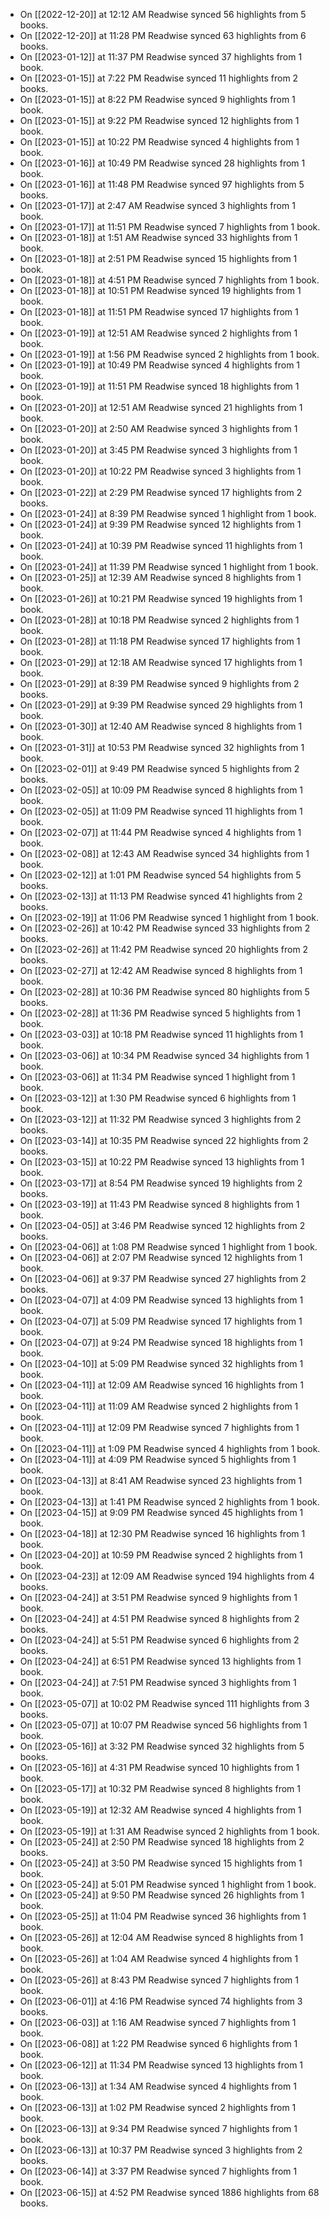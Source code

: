 - On [[2022-12-20]] at 12:12 AM Readwise synced 56 highlights from 5 books.
- On [[2022-12-20]] at 11:28 PM Readwise synced 63 highlights from 6 books.
- On [[2023-01-12]] at 11:37 PM Readwise synced 37 highlights from 1 book.
- On [[2023-01-15]] at 7:22 PM Readwise synced 11 highlights from 2 books.
- On [[2023-01-15]] at 8:22 PM Readwise synced 9 highlights from 1 book.
- On [[2023-01-15]] at 9:22 PM Readwise synced 12 highlights from 1 book.
- On [[2023-01-15]] at 10:22 PM Readwise synced 4 highlights from 1 book.
- On [[2023-01-16]] at 10:49 PM Readwise synced 28 highlights from 1 book.
- On [[2023-01-16]] at 11:48 PM Readwise synced 97 highlights from 5 books.
- On [[2023-01-17]] at 2:47 AM Readwise synced 3 highlights from 1 book.
- On [[2023-01-17]] at 11:51 PM Readwise synced 7 highlights from 1 book.
- On [[2023-01-18]] at 1:51 AM Readwise synced 33 highlights from 1 book.
- On [[2023-01-18]] at 2:51 PM Readwise synced 15 highlights from 1 book.
- On [[2023-01-18]] at 4:51 PM Readwise synced 7 highlights from 1 book.
- On [[2023-01-18]] at 10:51 PM Readwise synced 19 highlights from 1 book.
- On [[2023-01-18]] at 11:51 PM Readwise synced 17 highlights from 1 book.
- On [[2023-01-19]] at 12:51 AM Readwise synced 2 highlights from 1 book.
- On [[2023-01-19]] at 1:56 PM Readwise synced 2 highlights from 1 book.
- On [[2023-01-19]] at 10:49 PM Readwise synced 4 highlights from 1 book.
- On [[2023-01-19]] at 11:51 PM Readwise synced 18 highlights from 1 book.
- On [[2023-01-20]] at 12:51 AM Readwise synced 21 highlights from 1 book.
- On [[2023-01-20]] at 2:50 AM Readwise synced 3 highlights from 1 book.
- On [[2023-01-20]] at 3:45 PM Readwise synced 3 highlights from 1 book.
- On [[2023-01-20]] at 10:22 PM Readwise synced 3 highlights from 1 book.
- On [[2023-01-22]] at 2:29 PM Readwise synced 17 highlights from 2 books.
- On [[2023-01-24]] at 8:39 PM Readwise synced 1 highlight from 1 book.
- On [[2023-01-24]] at 9:39 PM Readwise synced 12 highlights from 1 book.
- On [[2023-01-24]] at 10:39 PM Readwise synced 11 highlights from 1 book.
- On [[2023-01-24]] at 11:39 PM Readwise synced 1 highlight from 1 book.
- On [[2023-01-25]] at 12:39 AM Readwise synced 8 highlights from 1 book.
- On [[2023-01-26]] at 10:21 PM Readwise synced 19 highlights from 1 book.
- On [[2023-01-28]] at 10:18 PM Readwise synced 2 highlights from 1 book.
- On [[2023-01-28]] at 11:18 PM Readwise synced 17 highlights from 1 book.
- On [[2023-01-29]] at 12:18 AM Readwise synced 17 highlights from 1 book.
- On [[2023-01-29]] at 8:39 PM Readwise synced 9 highlights from 2 books.
- On [[2023-01-29]] at 9:39 PM Readwise synced 29 highlights from 1 book.
- On [[2023-01-30]] at 12:40 AM Readwise synced 8 highlights from 1 book.
- On [[2023-01-31]] at 10:53 PM Readwise synced 32 highlights from 1 book.
- On [[2023-02-01]] at 9:49 PM Readwise synced 5 highlights from 2 books.
- On [[2023-02-05]] at 10:09 PM Readwise synced 8 highlights from 1 book.
- On [[2023-02-05]] at 11:09 PM Readwise synced 11 highlights from 1 book.
- On [[2023-02-07]] at 11:44 PM Readwise synced 4 highlights from 1 book.
- On [[2023-02-08]] at 12:43 AM Readwise synced 34 highlights from 1 book.
- On [[2023-02-12]] at 1:01 PM Readwise synced 54 highlights from 5 books.
- On [[2023-02-13]] at 11:13 PM Readwise synced 41 highlights from 2 books.
- On [[2023-02-19]] at 11:06 PM Readwise synced 1 highlight from 1 book.
- On [[2023-02-26]] at 10:42 PM Readwise synced 33 highlights from 2 books.
- On [[2023-02-26]] at 11:42 PM Readwise synced 20 highlights from 2 books.
- On [[2023-02-27]] at 12:42 AM Readwise synced 8 highlights from 1 book.
- On [[2023-02-28]] at 10:36 PM Readwise synced 80 highlights from 5 books.
- On [[2023-02-28]] at 11:36 PM Readwise synced 5 highlights from 1 book.
- On [[2023-03-03]] at 10:18 PM Readwise synced 11 highlights from 1 book.
- On [[2023-03-06]] at 10:34 PM Readwise synced 34 highlights from 1 book.
- On [[2023-03-06]] at 11:34 PM Readwise synced 1 highlight from 1 book.
- On [[2023-03-12]] at 1:30 PM Readwise synced 6 highlights from 1 book.
- On [[2023-03-12]] at 11:32 PM Readwise synced 3 highlights from 2 books.
- On [[2023-03-14]] at 10:35 PM Readwise synced 22 highlights from 2 books.
- On [[2023-03-15]] at 10:22 PM Readwise synced 13 highlights from 1 book.
- On [[2023-03-17]] at 8:54 PM Readwise synced 19 highlights from 2 books.
- On [[2023-03-19]] at 11:43 PM Readwise synced 8 highlights from 1 book.
- On [[2023-04-05]] at 3:46 PM Readwise synced 12 highlights from 2 books.
- On [[2023-04-06]] at 1:08 PM Readwise synced 1 highlight from 1 book.
- On [[2023-04-06]] at 2:07 PM Readwise synced 12 highlights from 1 book.
- On [[2023-04-06]] at 9:37 PM Readwise synced 27 highlights from 2 books.
- On [[2023-04-07]] at 4:09 PM Readwise synced 13 highlights from 1 book.
- On [[2023-04-07]] at 5:09 PM Readwise synced 17 highlights from 1 book.
- On [[2023-04-07]] at 9:24 PM Readwise synced 18 highlights from 1 book.
- On [[2023-04-10]] at 5:09 PM Readwise synced 32 highlights from 1 book.
- On [[2023-04-11]] at 12:09 AM Readwise synced 16 highlights from 1 book.
- On [[2023-04-11]] at 11:09 AM Readwise synced 2 highlights from 1 book.
- On [[2023-04-11]] at 12:09 PM Readwise synced 7 highlights from 1 book.
- On [[2023-04-11]] at 1:09 PM Readwise synced 4 highlights from 1 book.
- On [[2023-04-11]] at 4:09 PM Readwise synced 5 highlights from 1 book.
- On [[2023-04-13]] at 8:41 AM Readwise synced 23 highlights from 1 book.
- On [[2023-04-13]] at 1:41 PM Readwise synced 2 highlights from 1 book.
- On [[2023-04-15]] at 9:09 PM Readwise synced 45 highlights from 1 book.
- On [[2023-04-18]] at 12:30 PM Readwise synced 16 highlights from 1 book.
- On [[2023-04-20]] at 10:59 PM Readwise synced 2 highlights from 1 book.
- On [[2023-04-23]] at 12:09 AM Readwise synced 194 highlights from 4 books.
- On [[2023-04-24]] at 3:51 PM Readwise synced 9 highlights from 1 book.
- On [[2023-04-24]] at 4:51 PM Readwise synced 8 highlights from 2 books.
- On [[2023-04-24]] at 5:51 PM Readwise synced 6 highlights from 2 books.
- On [[2023-04-24]] at 6:51 PM Readwise synced 13 highlights from 1 book.
- On [[2023-04-24]] at 7:51 PM Readwise synced 3 highlights from 1 book.
- On [[2023-05-07]] at 10:02 PM Readwise synced 111 highlights from 3 books.
- On [[2023-05-07]] at 10:07 PM Readwise synced 56 highlights from 1 book.
- On [[2023-05-16]] at 3:32 PM Readwise synced 32 highlights from 5 books.
- On [[2023-05-16]] at 4:31 PM Readwise synced 10 highlights from 1 book.
- On [[2023-05-17]] at 10:32 PM Readwise synced 8 highlights from 1 book.
- On [[2023-05-19]] at 12:32 AM Readwise synced 4 highlights from 1 book.
- On [[2023-05-19]] at 1:31 AM Readwise synced 2 highlights from 1 book.
- On [[2023-05-24]] at 2:50 PM Readwise synced 18 highlights from 2 books.
- On [[2023-05-24]] at 3:50 PM Readwise synced 15 highlights from 1 book.
- On [[2023-05-24]] at 5:01 PM Readwise synced 1 highlight from 1 book.
- On [[2023-05-24]] at 9:50 PM Readwise synced 26 highlights from 1 book.
- On [[2023-05-25]] at 11:04 PM Readwise synced 36 highlights from 1 book.
- On [[2023-05-26]] at 12:04 AM Readwise synced 8 highlights from 1 book.
- On [[2023-05-26]] at 1:04 AM Readwise synced 4 highlights from 1 book.
- On [[2023-05-26]] at 8:43 PM Readwise synced 7 highlights from 1 book.
- On [[2023-06-01]] at 4:16 PM Readwise synced 74 highlights from 3 books.
- On [[2023-06-03]] at 1:16 AM Readwise synced 7 highlights from 1 book.
- On [[2023-06-08]] at 1:22 PM Readwise synced 6 highlights from 1 book.
- On [[2023-06-12]] at 11:34 PM Readwise synced 13 highlights from 1 book.
- On [[2023-06-13]] at 1:34 AM Readwise synced 4 highlights from 1 book.
- On [[2023-06-13]] at 1:02 PM Readwise synced 2 highlights from 1 book.
- On [[2023-06-13]] at 9:34 PM Readwise synced 7 highlights from 1 book.
- On [[2023-06-13]] at 10:37 PM Readwise synced 3 highlights from 2 books.
- On [[2023-06-14]] at 3:37 PM Readwise synced 7 highlights from 1 book.
- On [[2023-06-15]] at 4:52 PM Readwise synced 1886 highlights from 68 books.